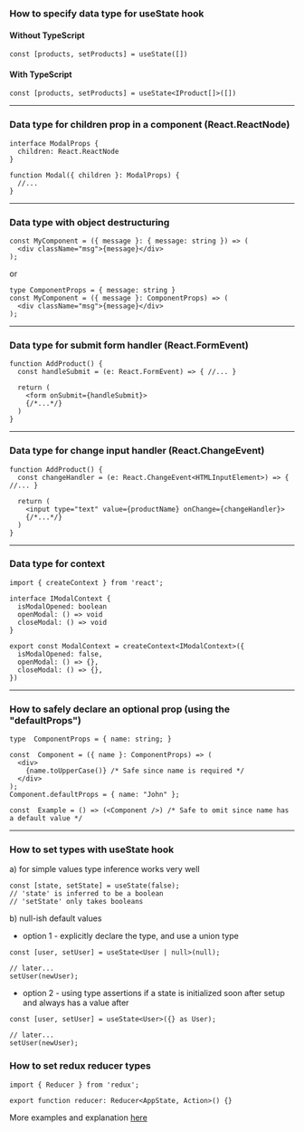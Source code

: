 ### How to specify data type for useState hook

#### Without TypeScript

```const [products, setProducts] = useState([])```

#### With TypeScript

```const [products, setProducts] = useState<IProduct[]>([])```

---

### Data type for children prop in a component (React.ReactNode)

```
interface ModalProps {
  children: React.ReactNode
}

function Modal({ children }: ModalProps) {
  //...
}
```

---

### Data type with object destructuring

```
const MyComponent = ({ message }: { message: string }) => (
  <div className="msg">{message}</div>
);
```
or
```
type ComponentProps = { message: string }
const MyComponent = ({ message }: ComponentProps) => (
  <div className="msg">{message}</div>
);
```


---

### Data type for submit form handler (React.FormEvent)

```
function AddProduct() {
  const handleSubmit = (e: React.FormEvent) => { //... }
  
  return (
    <form onSubmit={handleSubmit}>
    {/*...*/}
  )
}
```

---

### Data type for change input handler (React.ChangeEvent<HTMLInputElement>)

```
function AddProduct() {
  const changeHandler = (e: React.ChangeEvent<HTMLInputElement>) => { //... }
  
  return (
    <input type="text" value={productName} onChange={changeHandler}>
    {/*...*/}
  )
}
```

---

### Data type for context 

```
import { createContext } from 'react';

interface IModalContext {
  isModalOpened: boolean
  openModal: () => void
  closeModal: () => void
}

export const ModalContext = createContext<IModalContext>({
  isModalOpened: false,
  openModal: () => {},
  closeModal: () => {},
})
```

---

### How to safely declare an optional prop (using the "defaultProps")
```
type  ComponentProps = { name: string; }

const  Component = ({ name }: ComponentProps) => (
  <div>
    {name.toUpperCase()} /* Safe since name is required */
  </div>
);
Component.defaultProps = { name: "John" };

const  Example = () => (<Component />) /* Safe to omit since name has a default value */
```

---

### How to set types with useState hook
a) for simple values type inference works very well
```
const [state, setState] = useState(false);
// 'state' is inferred to be a boolean
// 'setState' only takes booleans
```
b) null-ish default values
* option 1 - explicitly declare the type, and use a union type
```
const [user, setUser] = useState<User | null>(null);

// later...
setUser(newUser);
```

* option 2 - using type assertions if a state is initialized soon after setup and always has a value after
```
const [user, setUser] = useState<User>({} as User);

// later...
setUser(newUser);
```

### How to set redux reducer types
```
import { Reducer } from 'redux';

export function reducer: Reducer<AppState, Action>() {}
```

More examples and explanation [here](https://github.com/typescript-cheatsheets/react#usereducer)

